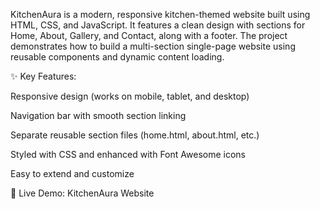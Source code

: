 KitchenAura is a modern, responsive kitchen-themed website built using HTML, CSS, and JavaScript.
It features a clean design with sections for Home, About, Gallery, and Contact, along with a footer.
The project demonstrates how to build a multi-section single-page website using reusable components and dynamic content loading.

✨ Key Features:

Responsive design (works on mobile, tablet, and desktop)

Navigation bar with smooth section linking

Separate reusable section files (home.html, about.html, etc.)

Styled with CSS and enhanced with Font Awesome icons

Easy to extend and customize

🔗 Live Demo: KitchenAura Website
